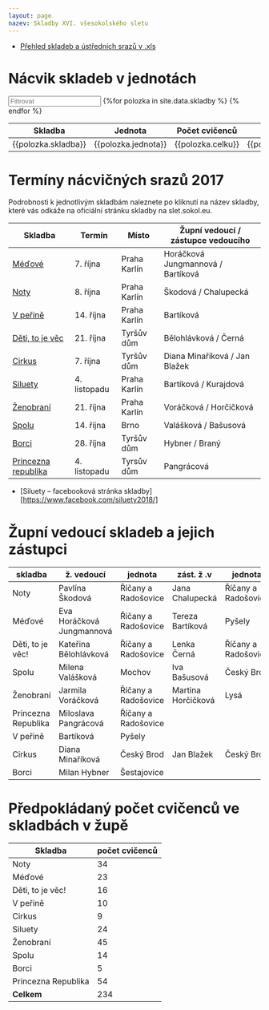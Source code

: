 ```yaml
---
layout: page
nazev: Skladby XVI. všesokolského sletu
---
```


* [Přehled skladeb a ústředních srazů v .xls](https://drive.google.com/open?id=0B0w6gDorCVUkTmtwcWZTS3RCbU1GQzRTaURLUjBZQWFSd1lB)

# Nácvik skladeb v jednotách


<div id="entry-list" class="container mt">
    <div class="row" style="margin-bottom:10px;">
        <input class="search form-control" placeholder="Filtrovat" type="text">
        <table>
            <thead>
                <tr>
                    <th>Skladba</th>
                    <th>Jednota</th>
                    <th>Počet cvičenců</th>
                    <th>Garant</th>
                </tr>
            </thead>
            <tbody class="list">
                {%for polozka in site.data.skladby %}
                <tr>
                    <td class="skladba">{{polozka.skladba}}</td>
                    <td class="jednota">{{polozka.jednota}}</td>
                    <td class="celku">{{polozka.celku}}</td>
                    <td class="garant">{{polozka.garant}}</td>
                </tr>
                {% endfor %}
            </tbody>
        </table>
    </div>
</div>
<script type="text/javascript">

var options = {
  valueNames: ['skladba', 'jednota', 'celku', 'garant']
};
var entryList = new List('entry-list', options);

</script>

# Termíny nácvičných srazů 2017

Podrobnosti k jednotlivým skladbám naleznete po kliknutí na název skladby, které vás odkáže na oficiální stránku skladby na slet.sokol.eu.

|                                  Skladba                                   |    Termín    |    Místo     | Župní vedoucí / zástupce vedoucího |
|----------------------------------------------------------------------------|--------------|--------------|------------------------------------|
| [Méďové](http://slet.sokol.eu/sletove-skladby/#eluid9d3b72c4)              | 7. října     | Praha Karlín | Horáčková Jungmannová / Bartíková  |
| [Noty](http://slet.sokol.eu/sletove-skladby/#eluidf0df887f)                | 8. října     | Praha Karlín | Škodová / Chalupecká               |
| [V peřině](http://slet.sokol.eu/sletove-skladby/#eluid240bd23e)            | 14. října    | Praha Karlín | Bartíková                          |
| [Děti, to je věc](http://slet.sokol.eu/sletove-skladby/#eluidd6b5eaa3)     | 21. října    | Tyršův dům   | Bělohlávková / Černá               |
| [Cirkus](http://slet.sokol.eu/sletove-skladby/#eluid64610da3)              | 7. října     | Tyršův dům   | Diana Minaříková / Jan Blažek      |
| [Siluety](http://slet.sokol.eu/sletove-skladby/#eluid8c73983a)             | 4. listopadu | Praha Karlín | Bartíková / Kurajdová              |
| [Ženobraní](http://slet.sokol.eu/sletove-skladby/#eluid5f74b478)           | 21. října    | Praha Karlín | Voráčková / Horčičková             |
| [Spolu](http://slet.sokol.eu/sletove-skladby/#eluid2ceac2a6)                                    | 14. října    | Brno         | Valášková / Bašusová               |
| [Borci](http://slet.sokol.eu/sletove-skladby/#eluid678072dd)               | 28. října    | Tyršův dům   | Hybner / Braný                     |
| [Princezna republika](http://slet.sokol.eu/sletove-skladby/#eluidc5393d27) | 4. listopadu | Tyrsův dům   | Pangrácová                         |

* [Siluety – facebooková stránka skladby][https://www.facebook.com/siluety2018/]


# Župní vedoucí skladeb a jejich zástupci

|       skladba       |         ž. vedoucí        |       jednota       |     zást. ž .v     |       jednota       |
|---------------------|---------------------------|---------------------|--------------------|---------------------|
| Noty                | Pavlína Škodová           | Říčany a Radošovice | Jana Chalupecká    | Říčany a Radošovice |
| Méďové              | Eva Horáčková Jungmannová | Říčany a Radošovice | Tereza Bartíková   | Pyšely              |
| Děti, to je věc!    | Kateřina Bělohlávková     | Říčany a Radošovice | Lenka Černá        | Říčany a Radošovice |
| Spolu               | Milena Valášková          | Mochov              | Iva Bašusová       | Český Brod          |
| Ženobraní           | Jarmila Voráčková         | Říčany a Radošovice | Martina Horčičková | Lysá                |
| Princezna Republika | Miloslava Pangrácová      | Říčany a Radošovice |                    |                     |
| V peřině            | Bartíková                 | Pyšely              |                    |                     |
| Cirkus              | Diana Minaříková          | Český Brod          | Jan Blažek         | Český Brod          |
| Borci               | Milan Hybner              | Šestajovice         |                    |                     |

# Předpokládaný počet cvičenců ve skladbách v župě

|       Skladba       | počet cvičenců |
|---------------------|----------------|
| Noty                |             34 |
| Méďové              |             23 |
| Děti, to je věc!    |             16 |
| V peřině            |             10 |
| Cirkus              |              9 |
| Siluety             |             24 |
| Ženobraní           |             45 |
| Spolu               |             14 |
| Borci               |              5 |
| Princezna Republika |             54 |
| **Celkem**          |            234 |
